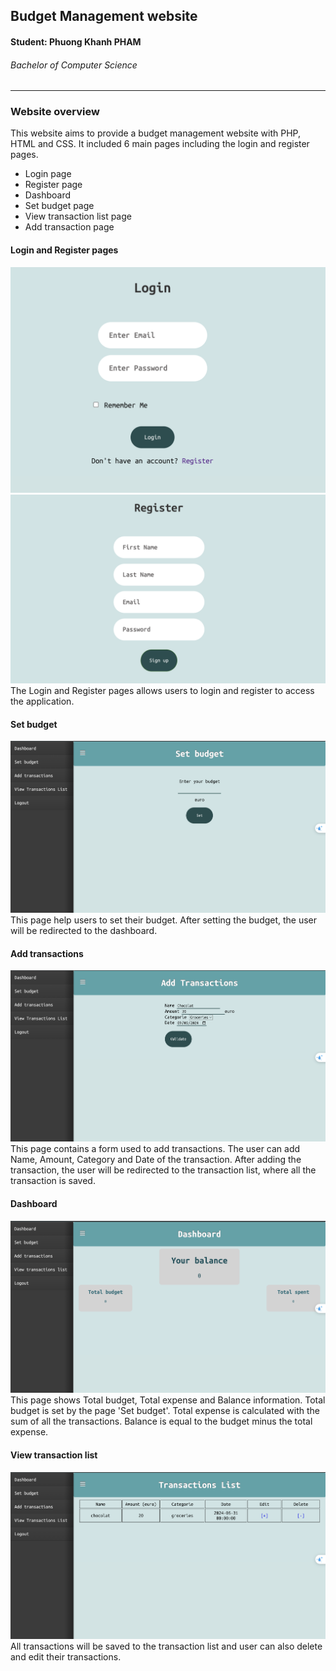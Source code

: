 ## Budget Management website

#### Student: Phuong Khanh PHAM
###### Bachelor of Computer Science 
***
### Website overview

This website aims to provide a budget management website with PHP, HTML and CSS. It included 6 main pages including the login and register pages. 

- Login page
- Register page
- Dashboard
- Set budget page
- View transaction list page
- Add transaction page

#### Login and Register pages
![Login](./pictures/login.png)
![Register](./pictures/register.png)
The Login and Register pages allows users to login and register to access the application.

#### Set budget
![Set budget](./pictures/set_budget.png)
This page help users to set their budget. After setting the budget, the user will be redirected to the dashboard.

#### Add transactions
![Set budget](./pictures/add_transactions.png)
This page contains a form used to add transactions. The user can add Name, Amount, Category and Date of the transaction. After adding the transaction, the user will be redirected to the transaction list, where all the transaction is saved.

#### Dashboard
![Dasdboard](./pictures/dashboard.png)
This page shows Total budget, Total expense and Balance information. Total budget is set by the page 'Set budget'. Total expense is calculated with the sum of all the transactions. Balance is equal to the budget minus the total expense.

#### View transaction list
![Set budget](./pictures/transactions_list.png)
All transactions will be saved to the transaction list and user can also delete and edit their transactions.
 
